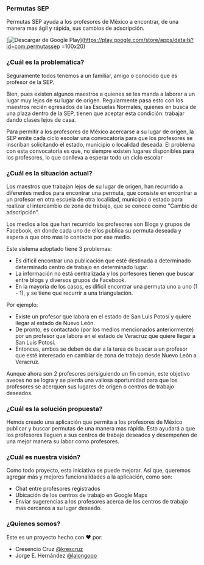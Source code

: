 ### Permutas SEP
Permutas SEP ayuda a los profesores de México a encontrar, de una manera mas ágil y rápida, sus cambios de adscripción.

[![Descargar de Google Play](http://steverichey.github.io/google-play-badge-svg/img/es_get.svg)](https://play.google.com/store/apps/details?id=com.permutassep =100x20)

### ¿Cuál es la problemática?
Seguramente todos tenemos a un familiar, amigo o conocido que es profesor de la SEP.

Bien, pues existen algunos maestros a quienes se les manda a laborar a un lugar muy lejos de su lugar de origen. Regularmente pasa esto con los maestros recién egresados de las Escuelas Normales, quienes en busca de una plaza dentro de la SEP, tienen que aceptar esta condición: trabajar dando clases lejos de casa.

Para permitir a los profesores de México acercarse a su lugar de origen, la SEP emite cada ciclo escolar una convocatoria para que los profesores se inscriban solicitando el estado, municipio o localidad deseada. El problema con esta convocatoria es que, no siempre existen lugares disponibles para los profesores, lo que conlleva a esperar todo un ciclo escolar 

### ¿Cuál es la situación actual?
Los maestros que trabajan lejos de su lugar de origen, han recurrido a diferentes medios para encontrar una permuta, que consiste en encontrar a un profesor en otra escuela de otra localidad, municipio o estado para realizar el intercambio de zona de trabajo, que se conoce como "Cambio de adscripción".

Los medios a los que han recurrido los profesores son Blogs y grupos de Facebook, en donde cada uno de ellos publica su permuta deseada y espera a que otro mas lo contacte por ese medio.

Este sistema adoptado tiene 3 problemas:

- Es dificil encontrar una publicación que esté destinada a determinado determinado centro de trabajo en determinado lugar.
- La información no está centralizada y los porfesores tienen que buscar entre blogs y diversos grupos de Facebook.
- En la mayoría de los casos, es dificil encontrar una permuta uno a uno (1 - 1), y se tiene que recurrir a una triangulación.

Por ejemplo:

- Existe un profesor que labora en el estado de San Luis Potosí y quiere llegar al estado de Nuevo León.
- De pronto, es contactado (por los medios mencionados anteriormente) por un profesor que labora en el estado de Veracruz que quiere llegar a San Luis Potosí.
- Entonces, ambos se deben de dar a la tarea de buscar a un profesor que esté interesado en cambiar de zona de trabajo desde Nuevo León a Veracruz.

Aunque ahora son 2 profesores persiguiendo un fin común, este objetivo aveces no se logra y se pierda una valiosa oportunidad para que los profesores se acerquen sus lugares de origen o centros de trabajo deseados.

### ¿Cuál es la solución propuesta?
Hemos creado una aplicación que permita a los profesores de México publicar y buscar permutas de una manera mas rápida.
Esto ayudará a que los profesores lleguen a sus centros de trabajo deseados y desempeñen de una mejor manera su labor como profesores.

### ¿Cuál es nuestra visión?
Como todo proyecto, esta iniciativa se puede mejorar.
Así que, queremos agregar más y mejores funcionalidades a la aplicación, como son:

- Chat entre profesores registrados
- Ubicación de los centros de trabajo en Google Maps
- Enviar sugerencias a los profesores acerca de los centros de trabajo mas cercanos a su lugar deseado.

### ¿Quienes somos?
Este es un proyecto hecho con :heart: por:
- Cresencio Cruz [@krescruz](https://twitter.com/krescruz)
- Jorge E. Hernández [@lalongooo](https://twitter.com/lalongooo)
